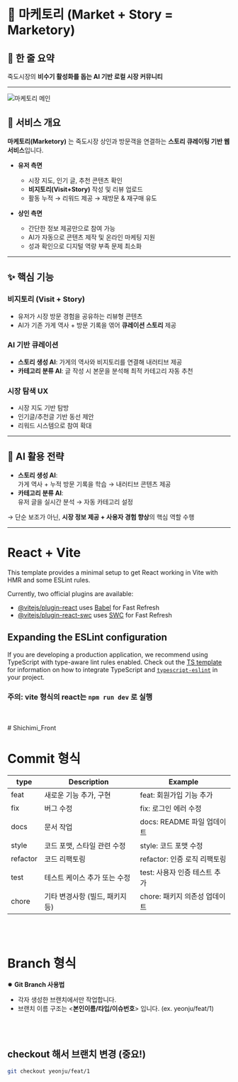 # 📌 마케토리 (Market + Story = Marketory)

## 📝 한 줄 요약
죽도시장의 **비수기 활성화를 돕는 AI 기반 로컬 시장 커뮤니티**

---

![마케토리 메인](https://raw.githubusercontent.com/playoh/OSS_HTML_01/main/메인.svg)


## 🚀 서비스 개요
**마케토리(Marketory)** 는 죽도시장 상인과 방문객을 연결하는 **스토리 큐레이팅 기반 웹 서비스**입니다.  

- **유저 측면**
  - 시장 지도, 인기 글, 추천 콘텐츠 확인
  - **비지토리(Visit+Story)** 작성 및 리뷰 업로드
  - 활동 누적 → 리워드 제공 → 재방문 & 재구매 유도

- **상인 측면**
  - 간단한 정보 제공만으로 참여 가능
  - AI가 자동으로 콘텐츠 제작 및 온라인 마케팅 지원
  - 성과 확인으로 디지털 역량 부족 문제 최소화

---

## ✨ 핵심 기능

### 비지토리 (Visit + Story)
- 유저가 시장 방문 경험을 공유하는 리뷰형 콘텐츠
- AI가 기존 가게 역사 + 방문 기록을 엮어 **큐레이션 스토리** 제공

### AI 기반 큐레이션
- **스토리 생성 AI**: 가게의 역사와 비지토리를 연결해 내러티브 제공
- **카테고리 분류 AI**: 글 작성 시 본문을 분석해 최적 카테고리 자동 추천

### 시장 탐색 UX
- 시장 지도 기반 탐방
- 인기글/추천글 기반 동선 제안
- 리워드 시스템으로 참여 확대

---

## 🧠 AI 활용 전략
- **스토리 생성 AI**:  
  가게 역사 + 누적 방문 기록을 학습 → 내러티브 콘텐츠 제공  
- **카테고리 분류 AI**:  
  유저 글을 실시간 분석 → 자동 카테고리 설정  

→ 단순 보조가 아닌, **시장 정보 제공 + 사용자 경험 향상**의 핵심 역할 수행

---

# React + Vite

This template provides a minimal setup to get React working in Vite with HMR and some ESLint rules.

Currently, two official plugins are available:

- [@vitejs/plugin-react](https://github.com/vitejs/vite-plugin-react/blob/main/packages/plugin-react) uses [Babel](https://babeljs.io/) for Fast Refresh
- [@vitejs/plugin-react-swc](https://github.com/vitejs/vite-plugin-react/blob/main/packages/plugin-react-swc) uses [SWC](https://swc.rs/) for Fast Refresh

## Expanding the ESLint configuration

If you are developing a production application, we recommend using TypeScript with type-aware lint rules enabled. Check out the [TS template](https://github.com/vitejs/vite/tree/main/packages/create-vite/template-react-ts) for information on how to integrate TypeScript and [`typescript-eslint`](https://typescript-eslint.io) in your project.

### 주의: vite 형식의 react는 `npm run dev` 로 실행
<br/>
<br/>
# Shichimi_Front

# Commit 형식

| type     | Description         | Example              |
| -------- | ------------------- | -------------------- |
| feat     | 새로운 기능 추가, 구현       | feat: 회원가입 기능 추가     |
| fix      | 버그 수정               | fix: 로그인 에러 수정       |
| docs     | 문서 작업               | docs: README 파일 업데이트 |
| style    | 코드 포맷, 스타일 관련 수정    | style: 코드 포맷 수정      |
| refactor | 코드 리팩토링             | refactor: 인증 로직 리팩토링 |
| test     | 테스트 케이스 추가 또는 수정    | test: 사용자 인증 테스트 추가  |
| chore    | 기타 변경사항 (빌드, 패키지 등) | chore: 패키지 의존성 업데이트  |

<br />
<br />

# Branch 형식

✹  **Git Branch 사용법**

- 각자 생성한 브랜치에서만 작업합니다.
- 브랜치 이름 구조는 <**본인이름/타입/이슈번호**> 입니다. (ex. yeonju/feat/1)
<br />
<br />

## checkout 해서 브랜치 변경 (중요!)

```bash
git checkout yeonju/feat/1
```
<br />
<br />
